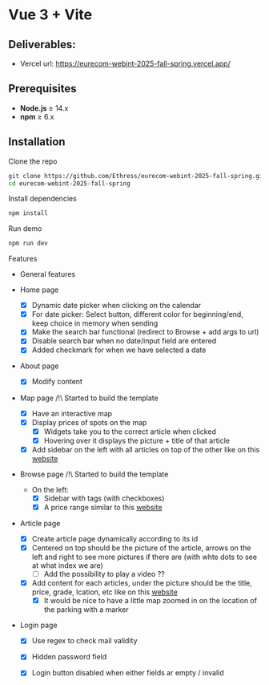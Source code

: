 # Vue 3 + Vite
## Deliverables:

* Vercel url: https://eurecom-webint-2025-fall-spring.vercel.app/

## Prerequisites

- **Node.js** ≥ 14.x
- **npm** ≥ 6.x

## Installation

Clone the repo
```bash
git clone https://github.com/Ethress/eurecom-webint-2025-fall-spring.git
cd eurecom-webint-2025-fall-spring
```

Install dependencies
```bash
npm install
```

Run demo

```bash
npm run dev
```

Features

- General features

- Home page
    - [x] Dynamic date picker when clicking on the calendar
    - [x] For date picker: Select button, different color for beginning/end, keep choice in memory when sending
    - [x] Make the search bar functional (redirect to Browse + add args to url)
    - [x] Disable search bar when no date/input field are entered
    - [x] Added checkmark for when we have selected a date

- About page
    - [x] Modify content
- Map page
    /!\ Started to build the template
    - [x] Have an interactive map
    - [x] Display prices of spots on the map
        - [x] Widgets take you to the correct article when clicked
        - [x] Hovering over it displays the picture + title of that article
    - [x] Add sidebar on the left with all articles on top of the other like on this [website](https://blog.mapbox.com/search-for-your-next-apartment-with-rentpath-34ac78d31d52)
- Browse page
    /!\ Started to build the template 
    - On the left:
        - [x] Sidebar with tags (with checkboxes)
        - [x] A price range similar to this [website](https://stock.adobe.com/fr/images/price-range-filter-in-modern-style-for-your-ui-ux-design-vector-illustration/486137596)
- Article page
    - [x] Create article page dynamically according to its id
    - [x] Centered on top should be the picture of the article, arrows on the left and right to see more pictures if there are (with whte dots to see at what index we are)
        - [ ] Add the possibility to play a video ??
    - [x] Add content for each articles, under the picture should be the title, price, grade, lcation, etc like on this [website](https://www.seloger.com/annonces/locations/parking/antibes-06/les-combes/235661643.htm?ln=classified_search_results&serp_view=list&search=distributionTypes%3DRent%26estateTypes%3DParking%26locations%3DAD08FR1954%26order%3DDateDesc&m=classified_search_results_classified_classified_detail_L)
        - [x] It would be nice to have a little map zoomed in on the location of the parking with a marker
- Login page 
    - [x] Use regex to check mail validity
    - [x] Hidden password field
    - [x] Login button disabled when either fields ar empty / invalid

